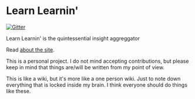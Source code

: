 Learn Learnin'
======================

[![Gitter](https://badges.gitter.im/Join%20Chat.svg)](https://gitter.im/learnlearnin/learnlearnin.github.io?utm_source=badge&utm_medium=badge&utm_campaign=pr-badge&utm_content=badge)

Learn Learnin' is the quintessential insight aggreggator

Read [about the site](http://learnlearn.in/about/).

This is a personal project. I do not mind accepting contributions, but please keep in mind that things are/will be written from my point of view.

This is like a wiki, but it's more like a one person wiki. Just to note down everything that is locked inside my brain. I think everyone should do things like these.
